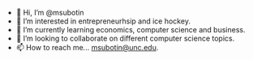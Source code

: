 - 👋 Hi, I’m @msubotin
- 👀 I’m interested in entrepreneurhsip and ice hockey.
- 🌱 I’m currently learning economics, computer science and business.
- 💞️ I’m looking to collaborate on different computer science topics.
- 📫 How to reach me... msubotin@unc.edu.

<!---
msubotin/msubotin is a ✨ special ✨ repository because its `README.md` (this file) appears on your GitHub profile.
You can click the Preview link to take a look at your changes.
--->
